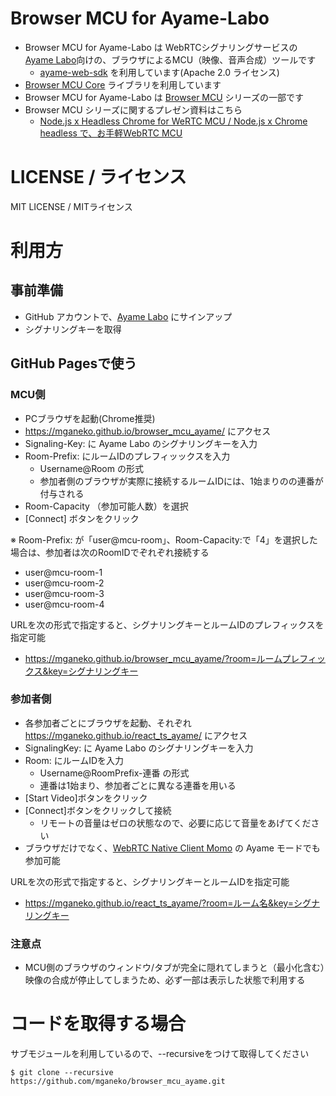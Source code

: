 # Browser MCU for Ayame-Labo

- Browser MCU for Ayame-Labo は WebRTCシグナリングサービスの[Ayame Labo](https://ayame-labo.shiguredo.jp/)向けの、ブラウザによるMCU（映像、音声合成）ツールです
  - [ayame-web-sdk](https://github.com/OpenAyame/ayame-web-sdk) を利用しています(Apache 2.0 ライセンス)
- [Browser MCU Core](https://github.com/mganeko/browser_mcu_core) ライブラリを利用しています
- Browser MCU for Ayame-Labo は [Browser MCU](https://github.com/mganeko/browser_mcu) シリーズの一部です
- Browser MCU シリーズに関するプレゼン資料はこちら
  - [Node.js x Headless Chrome for WeRTC MCU / Node.js x Chrome headless で、お手軽WebRTC MCU](https://www.slideshare.net/mganeko/nodejs-x-headless-chrome-for-wertc-mcu-nodejs-x-chrome-headless-webrtc-mcu)

# LICENSE / ライセンス

MIT LICENSE / MITライセンス

# 利用方

## 事前準備

- GitHub アカウントで、[Ayame Labo](https://ayame-labo.shiguredo.jp/) にサインアップ
- シグナリングキーを取得


## GitHub Pagesで使う

### MCU側

- PCブラウザを起動(Chrome推奨)
- https://mganeko.github.io/browser_mcu_ayame/ にアクセス
- Signaling-Key: に Ayame Labo のシグナリングキーを入力
- Room-Prefix: にルームIDのプレフィッックスを入力
  - Username@Room の形式
  - 参加者側のブラウザが実際に接続するルームIDには、1始まりのの連番が付与される
- Room-Capacity （参加可能人数）を選択
- [Connect] ボタンをクリック

※ Room-Prefix: が「user@mcu-room」、Room-Capacity:で「4」を選択した場合は、参加者は次のRoomIDでぞれぞれ接続する

- user@mcu-room-1
- user@mcu-room-2
- user@mcu-room-3
- user@mcu-room-4

URLを次の形式で指定すると、シグナリングキーとルームIDのプレフィックスを指定可能

- https://mganeko.github.io/browser_mcu_ayame/?room=ルームプレフィックス&key=シグナリングキー


### 参加者側

- 各参加者ごとにブラウザを起動、それぞれ https://mganeko.github.io/react_ts_ayame/ にアクセス
- SignalingKey: に Ayame Labo のシグナリングキーを入力
- Room: にルームIDを入力
  - Username@RoomPrefix-連番 の形式
  - 連番は1始まり、参加者ごとに異なる連番を用いる
- [Start Video]ボタンをクリック
- [Connect]ボタンをクリックして接続
  - リモートの音量はゼロの状態なので、必要に応じて音量をあげてください
- ブラウザだけでなく、[WebRTC Native Client Momo](https://github.com/shiguredo/momo) の Ayame モードでも参加可能

URLを次の形式で指定すると、シグナリングキーとルームIDを指定可能

- https://mganeko.github.io/react_ts_ayame/?room=ルーム名&key=シグナリングキー

### 注意点

- MCU側のブラウザのウィンドウ/タブが完全に隠れてしまうと（最小化含む）映像の合成が停止してしまうため、必ず一部は表示した状態で利用する

# コードを取得する場合

サブモジュールを利用しているので、--recursiveをつけて取得してください

```
$ git clone --recursive https://github.com/mganeko/browser_mcu_ayame.git
```

